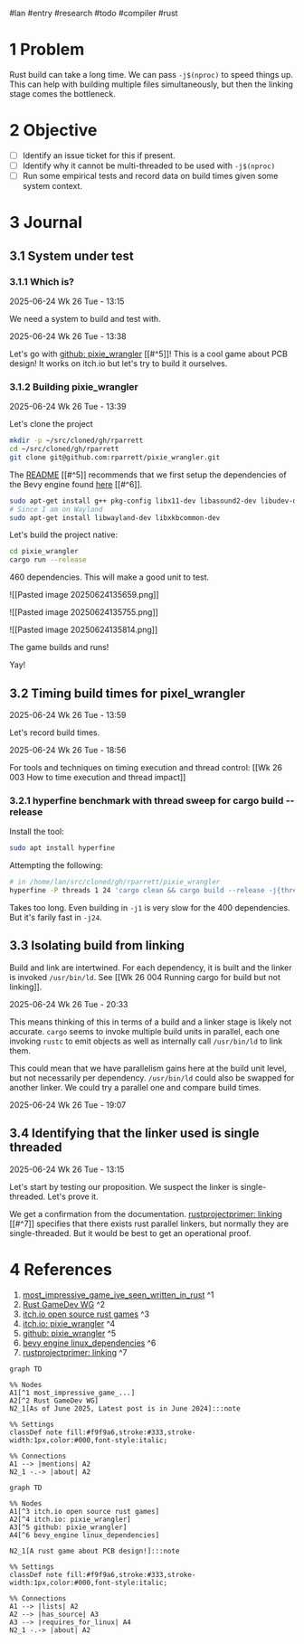 #lan #entry #research #todo #compiler #rust

# 1 Problem

Rust build can take a long time. We can pass `-j$(nproc)` to speed things up. This can help with building multiple files simultaneously, but then the linking stage comes the bottleneck.

# 2 Objective

- [ ] Identify an issue ticket for this if present.
- [ ] Identify why it cannot be multi-threaded to be used with `-j$(nproc)`
- [ ] Run some empirical tests and record data on build times given some system context.

# 3 Journal

## 3.1 System under test

### 3.1.1 Which is?

2025-06-24 Wk 26 Tue - 13:15

We need a system to build and test with.

2025-06-24 Wk 26 Tue - 13:38

Let's go with [github: pixie_wrangler](<https://github.com/rparrett/pixie_wrangler>) [[#^5]]! This is a cool game about PCB design! It works on itch.io but let's try to build it ourselves.

### 3.1.2 Building pixie_wrangler

2025-06-24 Wk 26 Tue - 13:39

Let's clone the project

```sh
mkdir -p ~/src/cloned/gh/rparrett
cd ~/src/cloned/gh/rparrett
git clone git@github.com:rparrett/pixie_wrangler.git
```

The  [README](<https://github.com/rparrett/pixie_wrangler>) [[#^5]] recommends that we first setup the dependencies of the Bevy engine found [here](<https://github.com/bevyengine/bevy/blob/latest/docs/linux_dependencies.md>) [[#^6]].

```sh
sudo apt-get install g++ pkg-config libx11-dev libasound2-dev libudev-dev libxkbcommon-x11-0
# Since I am on Wayland
sudo apt-get install libwayland-dev libxkbcommon-dev
```

Let's build the project native:

```sh
cd pixie_wrangler
cargo run --release
```

460 dependencies. This will make a good unit to test.

![[Pasted image 20250624135659.png]]


![[Pasted image 20250624135755.png]]

![[Pasted image 20250624135814.png]]

The game builds and runs! 

Yay!

## 3.2 Timing build times for pixel_wrangler 

2025-06-24 Wk 26 Tue - 13:59

Let's record build times.

2025-06-24 Wk 26 Tue - 18:56

For tools and techniques on timing execution and thread control: [[Wk 26 003 How to time execution and thread impact]]

### 3.2.1 hyperfine benchmark with thread sweep for cargo build -- release

Install the tool:

```sh
sudo apt install hyperfine
```


Attempting the following:

```sh
# in /home/lan/src/cloned/gh/rparrett/pixie_wrangler
hyperfine -P threads 1 24 'cargo clean && cargo build --release -j{threads}'
```

Takes too long. Even building in `-j1` is very slow for the 400 dependencies.  But it's farily fast in `-j24`. 

## 3.3 Isolating build from linking

Build and link are intertwined. For each dependency, it is built and the linker is invoked `/usr/bin/ld`. See [[Wk 26 004 Running cargo for build but not linking]].

2025-06-24 Wk 26 Tue - 20:33

This means thinking of this in terms of a build and a linker stage is likely not accurate. `cargo` seems to invoke multiple build units in parallel, each one invoking `rustc` to emit objects as well as internally call `/usr/bin/ld` to link them. 

This could mean that we have parallelism gains here at the build unit level, but not necessarily per dependency. `/usr/bin/ld` could also be swapped for another linker. We could try a parallel one and compare build times.

2025-06-24 Wk 26 Tue - 19:07
## 3.4 Identifying that the linker used is single threaded

2025-06-24 Wk 26 Tue - 13:15

Let's start by testing our proposition. We suspect the linker is single-threaded. Let's prove it.

We get a confirmation from the documentation. [rustprojectprimer: linking](<https://rustprojectprimer.com/building/linker.html>) [[#^7]] specifies that there exists rust parallel linkers, but normally they are single-threaded. But it would be best to get an operational proof.

# 4 References
1. [most_impressive_game_ive_seen_written_in_rust](<https://www.reddit.com/r/rust/comments/17va1js/most_impressive_game_ive_seen_written_in_rust/>) ^1
2. [Rust GameDev WG](<https://gamedev.rs/>) ^2
3. [itch.io open source rust games](<https://itch.io/games/made-with-rust/tag-open-source>) ^3
4. [itch.io: pixie_wrangler](<https://euclidean-whale.itch.io/pixie-wrangler>) ^4
5. [github: pixie_wrangler](<https://github.com/rparrett/pixie_wrangler>) ^5
6. [bevy engine linux_dependencies](<https://github.com/bevyengine/bevy/blob/latest/docs/linux_dependencies.md>) ^6
7. [rustprojectprimer: linking](<https://rustprojectprimer.com/building/linker.html>) ^7


```mermaid
graph TD

%% Nodes
A1[^1 most_impressive_game_...]
A2[^2 Rust GameDev WG]
N2_1[As of June 2025, Latest post is in June 2024]:::note

%% Settings
classDef note fill:#f9f9a6,stroke:#333,stroke-width:1px,color:#000,font-style:italic;

%% Connections
A1 --> |mentions| A2
N2_1 -.-> |about| A2
```


```mermaid
graph TD

%% Nodes
A1[^3 itch.io open source rust games]
A2[^4 itch.io: pixie_wrangler]
A3[^5 github: pixie_wrangler]
A4[^6 bevy_engine linux_dependencies]

N2_1[A rust game about PCB design!]:::note

%% Settings
classDef note fill:#f9f9a6,stroke:#333,stroke-width:1px,color:#000,font-style:italic;

%% Connections
A1 --> |lists| A2
A2 --> |has_source| A3
A3 --> |requires_for_linux| A4
N2_1 -.-> |about| A2
```
